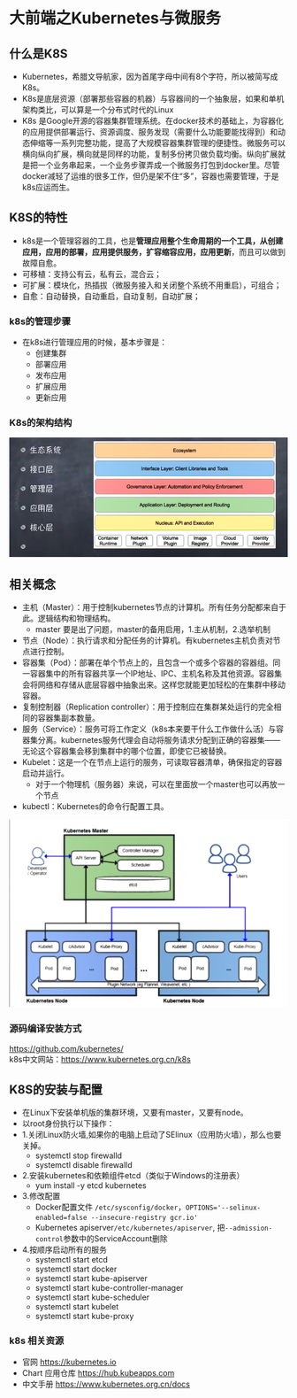 # 大前端之Kubernetes与微服务

## 什么是K8S

- Kubernetes，希腊文导航家，因为首尾字母中间有8个字符，所以被简写成K8s。
- K8s是底层资源（部署那些容器的机器）与容器间的一个抽象层，如果和单机架构类比，可以算是一个分布式时代的Linux
- K8s 是Google开源的容器集群管理系统。在docker技术的基础上，为容器化的应用提供部署运行、资源调度、服务发现（需要什么功能要能找得到）和动态伸缩等一系列完整功能，提高了大规模容器集群管理的便捷性。微服务可以横向纵向扩展，横向就是同样的功能，复制多份拷贝做负载均衡。纵向扩展就是把一个业务串起来，一个业务步骤弄成一个微服务打包到docker里。尽管docker减轻了运维的很多工作，但仍是架不住“多”，容器也需要管理，于是k8s应运而生。

## K8S的特性

- k8s是一个管理容器的工具，也是**管理应用整个生命周期的一个工具，从创建应用，应用的部署，应用提供服务，扩容缩容应用，应用更新**，而且可以做到故障自愈。
- 可移植：支持公有云，私有云，混合云；
- 可扩展：模块化，热插拔（微服务接入和关闭整个系统不用重启），可组合；
- 自愈：自动替换，自动重启，自动复制，自动扩展；

### k8s的管理步骤

- 在k8s进行管理应用的时候，基本步骤是：
  - 创建集群
  - 部署应用
  - 发布应用
  - 扩展应用
  - 更新应用

### K8s的架构结构

![K8s的架构结构](./images/K8s的架构结构.png)

## 相关概念

- 主机（Master）：用于控制kubernetes节点的计算机。所有任务分配都来自于此。逻辑结构和物理结构。
  - master 要是出了问题，master的备用启用，1.主从机制，2.选举机制
- 节点（Node）：执行请求和分配任务的计算机。有kubernetes主机负责对节点进行控制。
- 容器集（Pod）：部署在单个节点上的，且包含一个或多个容器的容器组。同一容器集中的所有容器共享一个IP地址、IPC、主机名称及其他资源。容器集会将网络和存储从底层容器中抽象出来。这样您就能更加轻松的在集群中移动容器。
- 复制控制器（Replication controller）：用于控制应在集群某处运行的完全相同的容器集副本数量。
- 服务（Service）：服务可将工作定义（k8s本来要干什么工作做什么活）与容器集分离。kubernetes服务代理会自动将服务请求分配到正确的容器集——无论这个容器集会移到集群中的哪个位置，即使它已被替换。
- Kubelet：这是一个在节点上运行的服务，可读取容器清单，确保指定的容器启动并运行。
  - 对于一个物理机（服务器）来说，可以在里面放一个master也可以再放一个节点
- kubectl：Kubernetes的命令行配置工具。

![K8s的架构结构2](./images/K8s的架构结构2.png)

### 源码编译安装方式

<https://github.com/kubernetes/>  
k8s中文网站：<https://www.kubernetes.org.cn/k8s>

## K8S的安装与配置

- 在Linux下安装单机版的集群环境，又要有master，又要有node。
- 以root身份执行以下操作：
- 1.关闭Linux防火墙,如果你的电脑上启动了SElinux（应用防火墙），那么也要关掉。
  - systemctl stop firewalld
  - systemctl disable firewalld
- 2.安装kubernetes和依赖组件etcd（类似于Windows的注册表）
  - yum install -y etcd kubernetes
- 3.修改配置
  - Docker配置文件 `/etc/sysconfig/docker`，`OPTIONS='--selinux-enabled=false --insecure-registry gcr.io'`
  - Kubernetes apiserver`/etc/kubernetes/apiserver`, 把`--admission-control`参数中的ServiceAccount删除
- 4.按顺序启动所有的服务
  - systemctl start etcd
  - systemctl start docker
  - systemctl start kube-apiserver
  - systemctl start kube-controller-manager
  - systemctl start kube-scheduler
  - systemctl start kubelet
  - systemctl start kube-proxy

### k8s 相关资源

- 官网 <https://kubernetes.io>
- Chart 应用仓库 <https://hub.kubeapps.com>
- 中文手册 <https://www.kubernetes.org.cn/docs>
